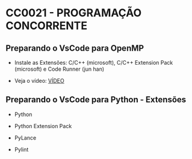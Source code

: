 # CC0021 - PROGRAMAÇÃO CONCORRENTE

## Preparando o VsCode para OpenMP

* Instale as Extensões: C/C++ (microsoft), C/C++ Extension Pack (microsoft) e Code Runner (jun han)

* Veja o vídeo: [VÍDEO](https://youtu.be/X_rZSvw4LBc)

## Preparando o VsCode para Python - Extensões

* Python

* Python Extension Pack

* PyLance

* Pylint
